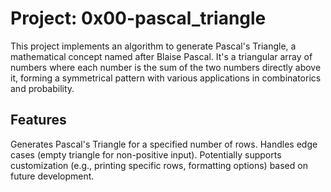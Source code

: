 # Project: 0x00-pascal_triangle

This project implements an algorithm to generate Pascal's Triangle, a mathematical concept named after Blaise Pascal. It's a triangular array of numbers where each number is the sum of the two numbers directly above it, forming a symmetrical pattern with various applications in combinatorics and probability.

## Features

Generates Pascal's Triangle for a specified number of rows.
Handles edge cases (empty triangle for non-positive input).
Potentially supports customization (e.g., printing specific rows, formatting options) based on future development.
